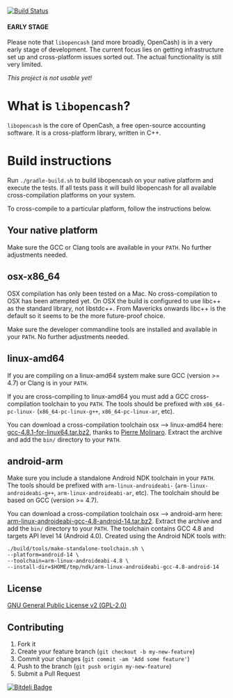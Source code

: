[![Build Status](https://travis-ci.org/opencash/libopencash.png?branch=master)](https://travis-ci.org/opencash/libopencash)

#### EARLY STAGE

Please note that `libopencash` (and more broadly, OpenCash) is in a very early stage of development. The current focus lies on getting infrastructure set up and cross-platform issues sorted out. The actual functionality is still very limited.

_This project is not usable yet!_

# What is `libopencash`?

`libopencash` is the core of OpenCash, a free open-source accounting software. It is a cross-platform library, written in C++.

# Build instructions

Run `./gradle-build.sh` to build libopencash on your native platform and execute
the tests. If all tests pass it will build libopencash for all available
cross-compilation platforms on your system.

To cross-compile to a particular platform, follow the instructions below.

## Your native platform

Make sure the GCC or Clang tools are available in your `PATH`. No further
adjustments needed.

## osx-x86_64

OSX compilation has only been tested on a Mac. No cross-compilation to OSX has
been attempted yet. On OSX the build is configured to use libc++ as the standard
library, not libstdc++. From Mavericks onwards libc++ is the default so it seems
to be the more future-proof choice.

Make sure the developer commandline tools are installed and available in your
`PATH`. No further adjustments needed.

## linux-amd64

If you are compiling on a linux-amd64 system make sure GCC (version >= 4.7) or
Clang is in your `PATH`.

If you are cross-compiling to linux-amd64 you must add a GCC cross-compilation
toolchain to you `PATH`. The tools should be prefixed with `x86_64-pc-linux-`
(`x86_64-pc-linux-g++`, `x86_64-pc-linux-ar`, etc).

You can download a cross-compilation toolchain osx --> linux-amd64 here:
[gcc-4.8.1-for-linux64.tar.bz2](http://crossgcc.rts-software.org/download/gcc-4.8.1-for-linux32-linux64/gcc-4.8.1-for-linux64.tar.bz2),
thanks to [Pierre
Molinaro](http://crossgcc.rts-software.org/doku.php?id=compiling_for_linux).
Extract the archive and add the `bin/` directory to your `PATH`.

## android-arm

Make sure you include a standalone Android NDK toolchain in your `PATH`. The
tools should be prefixed with `arm-linux-androideabi-`
(`arm-linux-androideabi-g++`, `arm-linux-androideabi-ar`, etc). The toolchain
should be based on GCC (version >= 4.7).

You can download a cross-compilation toolchain osx --> android-arm here:
[arm-linux-androideabi-gcc-4.8-android-14.tar.bz2](https://dl.dropboxusercontent.com/u/8225764/opencash-build-support/arm-linux-androideabi-gcc-4.8-android-14.tar.bz2).
Extract the archive and add the `bin/` directory to your `PATH`. The toolchain
contains GCC 4.8 and targets API level 14 (Android 4.0). Created using the
Android NDK tools with:

```
./build/tools/make-standalone-toolchain.sh \
--platform=android-14 \
--toolchain=arm-linux-androideabi-4.8 \
--install-dir=$HOME/tmp/ndk/arm-linux-androideabi-gcc-4.8-android-14
```

## License

[GNU General Public License v2 (GPL-2.0)](http://www.tldrlegal.com/license/GPL2)

## Contributing

1. Fork it
2. Create your feature branch (`git checkout -b my-new-feature`)
3. Commit your changes (`git commit -am 'Add some feature'`)
4. Push to the branch (`git push origin my-new-feature`)
5. Submit a Pull Request

[![Bitdeli Badge](https://d2weczhvl823v0.cloudfront.net/opencash/libopencash/trend.png)](https://bitdeli.com/free "Bitdeli Badge")
